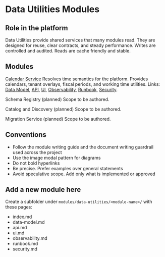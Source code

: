 # Data Utilities Modules

## Role in the platform
Data Utilities provide shared services that many modules read. They are designed for reuse, clear contracts, and steady performance. Writes are controlled and audited. Reads are cache friendly and stable.

## Modules
[Calendar Service](calendar-service/index.md)
Resolves time semantics for the platform. Provides calendars, tenant overlays, fiscal periods, and working time utilities. Links: [Data Model](calendar-service/data-model.md), [API](calendar-service/api.md), [UI](calendar-service/ui.md), [Observability](calendar-service/observability.md), [Runbook](calendar-service/runbook.md), [Security](calendar-service/security.md).

Schema Registry (planned)
Scope to be authored.

Catalog and Discovery (planned)
Scope to be authored.

Migration Service (planned)
Scope to be authored.

## Conventions
- Follow the module writing guide and the document writing guardrail used across the project
- Use the image modal pattern for diagrams
- Do not bold hyperlinks
- Be precise. Prefer examples over general statements
- Avoid speculative scope. Add only what is implemented or approved

## Add a new module here
Create a subfolder under `modules/data-utilities/<module-name>/` with these pages:
- index.md
- data-model.md
- api.md
- ui.md
- observability.md
- runbook.md
- security.md

